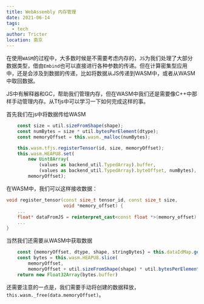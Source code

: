 ```yaml
---
title: WebAssembly 内存管理
date: 2021-06-14
tags: 
  - tech
author: Tricter
location: 南京
---
```


在使用`WASM`的过程中，大多数时候是不需要考虑内存的，`JS`为我们处理了大部分数据类型，借由`Embind`也可以直接进行各种参数的传递。但在计算密集型应用中，还是会涉及到数据的传递，比如将数据从JS传递到WASM中，或者从WASM中取回数据。

JS中有解释器和GC，帮助我们管理内存，但在WASM中我们还是需要像C++中那样手动管理内存。从Tfjs中可以学习一下如何完成这样的事。


首先我们在js中将数据传给WASM

```js
    const size = util.sizeFromShape(shape);
    const numBytes = size * util.bytesPerElement(dtype);
    const memoryOffset = this.wasm._malloc(numBytes);

    this.wasm.tfjs.registerTensor(id, size, memoryOffset);
    this.wasm.HEAPU8.set(
        new Uint8Array(
            (values as backend_util.TypedArray).buffer,
            (values as backend_util.TypedArray).byteOffset, numBytes),
        memoryOffset);
```

在WASM中，我们可以这样接收数据：

```c++
void register_tensor(const size_t tensor_id, const size_t size,
                     void *memory_offset) {
    ...
    float* dataFromJS = reinterpret_cast<const float *>(memory_offset);
    ...
}
```

当然我们还需要从WASM中获取数据

```js
    const {memoryOffset, dtype, shape, stringBytes} = this.dataIdMap.get(dataId);
    const bytes = this.wasm.HEAPU8.slice(
        memoryOffset,
        memoryOffset + util.sizeFromShape(shape) * util.bytesPerElement(dtype));
    return new Float32Array(bytes.buffer)
```

还需要注意的一点是，我们需要手动将创建的数据释放，`this.wasm._free(data.memoryOffset)`。